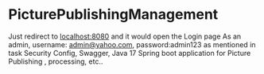 # PicturePublishingManagement

Just redirect to [localhost:8080](http://localhost:8080/login) and it would open the Login page
As an admin, username: admin@yahoo.com, password:admin123
as mentioned in task
Security Config, Swagger, Java 17 Spring boot application for Picture Publishing
, processing, etc..
